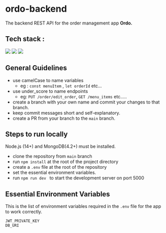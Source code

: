 # ordo-backend

The backend REST API for the order management app **Ordo.**

## Tech stack :

<img src="https://img.shields.io/badge/-NodeJS-black?style=flat&logo=node.js">
<img src="https://img.shields.io/badge/-MongoDB-black?style=flat&logo=mongoDB">
<img src="https://img.shields.io/badge/-Express-black?style=flat&logo=express">

## General Guidelines

- use camelCase to name variables
  - eg : `const menuItem` , `let orderId` etc...
- use under_score to name endpoints
  - eg: `PUT /order/edit_order`, `GET /menu_items` etc.....
- create a branch with your own name and commit your changes to that branch.
- keep commit messages short and self-explanatory.
- create a PR from your branch to the `main` branch.

## Steps to run locally

Node.js (14+) and MongoDB(4.2+) must be installed.

- clone the repository from `main` branch
- run `npm install` at the root of the project directory
- create a `.env` file at the root of the repository
- set the essential environment variables.
- run `npm run dev ` to start the development server on port 5000

## Essential Environment Variables

This is the list of environment variables required in the `.env` file for the app to work correctly.

`JWT_PRIVATE_KEY`\
`DB_URI`
